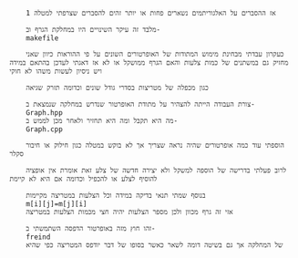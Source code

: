         אז ההסברים על האלגוריתמים נשארים פחות או יותר זהים להסברים שצרפתי למטלה 1

        מלבד זה עיקר השינויים היו במחלקת הגרף וב-
        makefile

        כעקרון עבדתי מבחינת מימוש המתודות של האופרטורים השונים על פי ההוראות כיוון שאני מחזיק גם במשתנים של כמות צלעות והאם הגרף ממושקל או לא אז דאגתי לעדכן בהתאם במידה ויש ניסיון לעשות משהו לא חוקי

        כגון מכפלה של מטריצות בסדרי גודל שונים וכדומה תזרק שגיאה 

        צורת העבודה הייתה להצהיר על מתודת האופרטור שנדרש במחלקה שנמצאת ב-
        Graph.hpp 
        מה היא תקבל ומה היא תחזיר ולאחר מכן לממש ב-
        Graph.cpp 

        הוספתי עוד כמה אופרטורים שהיה נראה שצריך אך לא בוקש במטלה כגון חילוק או חיבור סקלר

        לרוב פעלתי בדרישה של הוספה למשקל ולא יצירה חדשה של צלע זאת אומרת אין אופציה להוסיף לצלע או להכפיל וכדומה אם היא לא קיימת 

        בנוסף שמתי תנאי בדיקה במידה וכל הצלעות במטריצה מקיימות 
        m[i][j]=m[j][i]
        אזי זה גרף מכוון ולכן מספר הצלעות יהיה חצי מכמות הצלעות במטריצה

        זהו חוץ מזה באופרטור הדפסה השתמשתי ב-
        freind 
        של המחלקה אך גם בשיטה דומה לשאר כאשר בסופו של דבר יודפס המטריצה כפי שהיא
